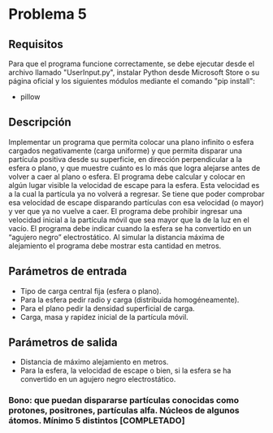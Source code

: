 # Problema 5

## Requisitos

Para que el programa funcione correctamente, se debe ejecutar desde el archivo llamado "UserInput.py", instalar Python desde Microsoft Store o su página oficial y los siguientes módulos mediante el comando "pip install":

- pillow

## Descripción

Implementar un programa que permita colocar una plano infinito o esfera cargados negativamente (carga uniforme) y que permita disparar una partícula positiva desde su superficie, en dirección perpendicular a la esfera o plano, y que muestre cuánto es lo más que logra alejarse antes de volver a caer al plano o esfera. El programa debe calcular y colocar en algún lugar visible la velocidad de escape para la esfera. Esta velocidad es a la cual la partícula ya no volverá a regresar. Se tiene que poder comprobar esa velocidad de escape disparando partículas con esa velocidad (o mayor) y ver que ya no vuelve a caer. El programa debe prohibir ingresar una velocidad inicial a la partícula móvil que sea mayor que la de la luz en el vacío. El programa debe indicar cuando la esfera se ha convertido en un “agujero negro” electrostático. Al simular la distancia máxima de alejamiento el programa debe mostrar esta cantidad en metros.

## Parámetros de entrada

- Tipo de carga central fija (esfera o plano).
- Para la esfera pedir radio y carga (distribuida homogéneamente).
- Para el plano pedir la densidad superficial de carga.
- Carga, masa y rapidez inicial de la partícula móvil.

## Parámetros de salida

- Distancia de máximo alejamiento en metros.
- Para la esfera, la velocidad de escape o bien, si la esfera se ha convertido en un agujero negro electrostático.

### Bono: que puedan dispararse partículas conocidas como protones, positrones, partículas alfa. Núcleos de algunos átomos. Mínimo 5 distintos [COMPLETADO]
